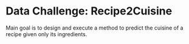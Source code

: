 # Data Challenge: Recipe2Cuisine

Main goal is to design and execute a method to predict the cuisine of a recipe given only its ingredients.
